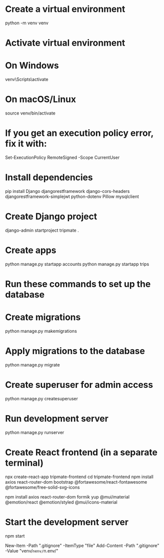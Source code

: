 # Create a virtual environment
python -m venv venv

# Activate virtual environment
# On Windows
 venv\Scripts\activate
# On macOS/Linux
source venv/bin/activate

# If you get an execution policy error, fix it with:
Set-ExecutionPolicy RemoteSigned -Scope CurrentUser

# Install dependencies
pip install Django djangorestframework django-cors-headers djangorestframework-simplejwt python-dotenv Pillow mysqlclient

# Create Django project
django-admin startproject tripmate .

# Create apps
python manage.py startapp accounts
python manage.py startapp trips

# Run these commands to set up the database
# Create migrations
python manage.py makemigrations

# Apply migrations to the database
python manage.py migrate

# Create superuser for admin access
python manage.py createsuperuser

# Run development server
python manage.py runserver


# Create React frontend (in a separate terminal)
npx create-react-app tripmate-frontend
cd tripmate-frontend
npm install axios react-router-dom bootstrap @fortawesome/react-fontawesome @fortawesome/free-solid-svg-icons

npm install axios react-router-dom formik yup @mui/material @emotion/react @emotion/styled @mui/icons-material

# Start the development server
npm start

New-Item -Path ".gitignore" -ItemType "file"
Add-Content -Path ".gitignore" -Value "venv/`nenv/`n.env/"